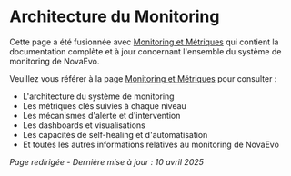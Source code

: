 # Architecture du Monitoring

Cette page a été fusionnée avec [Monitoring et Métriques](Monitoring-et-Métriques) qui contient la documentation complète et à jour concernant l'ensemble du système de monitoring de NovaEvo.

Veuillez vous référer à la page [Monitoring et Métriques](Monitoring-et-Métriques) pour consulter :
- L'architecture du système de monitoring
- Les métriques clés suivies à chaque niveau
- Les mécanismes d'alerte et d'intervention
- Les dashboards et visualisations
- Les capacités de self-healing et d'automatisation
- Et toutes les autres informations relatives au monitoring de NovaEvo

*Page redirigée - Dernière mise à jour : 10 avril 2025*